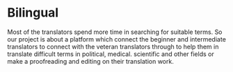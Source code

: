 # Bilingual
Most of the translators spend more time in searching for suitable terms. So our project is about a platform which connect the beginner and intermediate translators to connect with the veteran translators through to help them in translate difficult terms in political, medical. scientific and other fields or make a proofreading and editing on their translation work.

